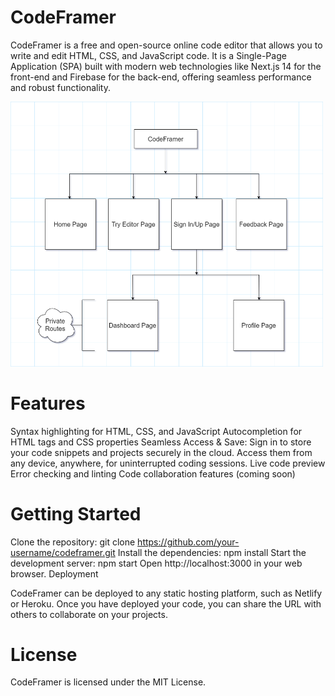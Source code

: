 <h1>CodeFramer</h1>

CodeFramer is a free and open-source online code editor that allows you to write and edit HTML, CSS, and JavaScript code. It is a Single-Page Application (SPA) built with modern web technologies like Next.js 14 for the front-end and Firebase for the back-end, offering seamless performance and robust functionality.

<img src="./public/CodeFramer.png" width="500px">

<h1>Features</h1>

Syntax highlighting for HTML, CSS, and JavaScript
Autocompletion for HTML tags and CSS properties
Seamless Access & Save: Sign in to store your code snippets and projects securely in the cloud. Access them from any device, anywhere, for uninterrupted coding sessions.
Live code preview
Error checking and linting
Code collaboration features (coming soon)

<h1>Getting Started</h1>

Clone the repository:
git clone https://github.com/your-username/codeframer.git
Install the dependencies:
npm install
Start the development server:
npm start
Open http://localhost:3000 in your web browser.
Deployment

CodeFramer can be deployed to any static hosting platform, such as Netlify or Heroku. Once you have deployed your code, you can share the URL with others to collaborate on your projects.

<h1>License</h1>

CodeFramer is licensed under the MIT License.
